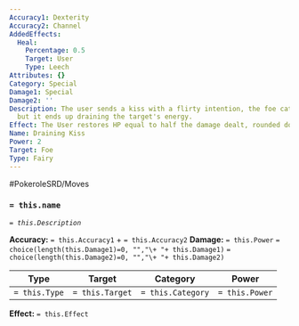 ```yaml
---
Accuracy1: Dexterity
Accuracy2: Channel
AddedEffects:
  Heal:
    Percentage: 0.5
    Target: User
    Type: Leech
Attributes: {}
Category: Special
Damage1: Special
Damage2: ''
Description: The user sends a kiss with a flirty intention, the foe catches the kiss
  but it ends up draining the target's energy.
Effect: The User restores HP equal to half the damage dealt, rounded down.
Name: Draining Kiss
Power: 2
Target: Foe
Type: Fairy
---
```


#PokeroleSRD/Moves

### `= this.name`
*`= this.Description`*

**Accuracy:** `= this.Accuracy1` + `= this.Accuracy2`
**Damage:** `= this.Power` `= choice(length(this.Damage1)=0, "","\+ "+ this.Damage1)` `= choice(length(this.Damage2)=0, "","\+ "+ this.Damage2)`

| Type          | Target          | Category          | Power          |
| ------------- | --------------- | ----------------  | -------------- |
| `= this.Type` | `= this.Target` | `= this.Category` | `= this.Power` | 

**Effect:** `= this.Effect`